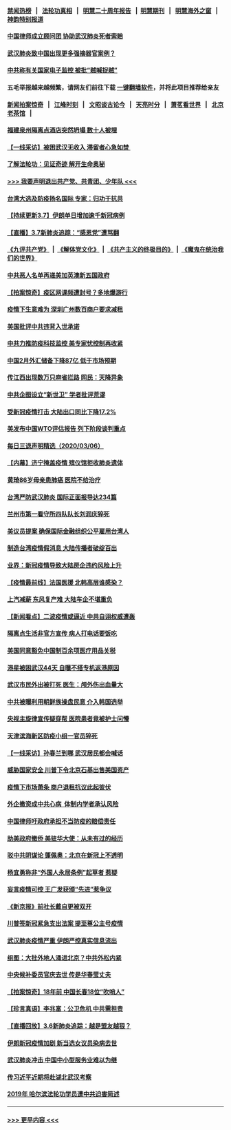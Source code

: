 #### [禁闻热榜](热点新闻.md?=0)  &nbsp;&nbsp;|&nbsp;&nbsp; [法轮功真相](https://github.com/gfw-breaker/truth/blob/master/README.md?=0) &nbsp;&nbsp;|&nbsp;&nbsp; [明慧二十周年报告](https://github.com/gfw-breaker/mh-reports/blob/master/README.md?=0) &nbsp;&nbsp;|&nbsp;&nbsp;[明慧期刊](https://github.com/gfw-breaker/mh-qikan) &nbsp;&nbsp;|&nbsp;&nbsp; [明慧海外之窗](https://github.com/gfw-breaker/mh-news/blob/master/README.md?=0) &nbsp;&nbsp;|&nbsp;&nbsp; [神韵特别报道](https://github.com/gfw-breaker/mh-news/blob/master/shenyun.md?=0)
#### [中国律师成立顾问团 协助武汉肺炎死者索赔](../pages/nsc413/n11923117.md?t=03080231) 
#### [武汉肺炎致中国出现更多强摘器官案例？](../pages/nsc413/n11923089.md?t=03080231) 
#### [中共称有关国家电子监控 被批“贼喊捉贼”](../pages/nsc413/n11922877.md?t=03080231) 
#### 五毛举报越来越频繁，请网友们前往下载 [一键翻墙软件](https://github.com/gfw-breaker/ssr-accounts)，并将此项目推荐给亲友
#### [新闻拍案惊奇](https://github.com/gfw-breaker/banned-news/blob/master/pages/link4.md) &nbsp;&nbsp;|&nbsp;&nbsp; [江峰时刻](https://github.com/gfw-breaker/banned-news/blob/master/pages/link4.md) &nbsp;&nbsp;|&nbsp;&nbsp; [文昭谈古论今](https://github.com/gfw-breaker/banned-news/blob/master/pages/link4.md) &nbsp;&nbsp;|&nbsp;&nbsp; [天亮时分](https://github.com/gfw-breaker/banned-news/blob/master/pages/link4.md) &nbsp;&nbsp;|&nbsp;&nbsp; [萧茗看世界](https://github.com/gfw-breaker/banned-news/blob/master/pages/link4.md) &nbsp;&nbsp;|&nbsp;&nbsp; [北京老茶馆](https://github.com/gfw-breaker/banned-news/blob/master/pages/link4.md) &nbsp;&nbsp;|&nbsp;&nbsp; 
#### [福建泉州隔离点酒店突然坍塌 数十人被埋](../pages/nsc413/n11922826.md?t=03080231) 
#### [【一线采访】被困武汉无收入 滞留者心急如焚 ](../pages/nsc413/n11922709.md?t=03080231) 
#### [了解法轮功：见证奇迹 解开生命奥秘](../pages/nsc413/n11922778.md?t=03080231) 
#### [>>> 我要声明退出共产党、共青团、少年队 <<<](https://github.com/begood0513/goodnews/blob/master/quit/letter.md) 
#### [台湾大选及防疫扬名国际 专家：归功于抗共](../pages/nsc413/n11921955.md?t=03080231) 
#### [【持续更新3.7】伊朗单日增加逾千新冠病例](../pages/nsc413/n11921647.md?t=03080231) 
#### [【直播】3.7新肺炎追踪：“感恩党”遭骂翻](../pages/nsc413/n11922690.md?t=03080231) 
#### [《九评共产党》](https://github.com/begood0513/9ping.md/blob/master/README.md) &nbsp;|&nbsp; [《解体党文化》](../../../../jtdwh.md/blob/master/README.md)  &nbsp;|&nbsp; [《共产主义的终极目的》](../../../../gczydzjmd.md/blob/master/README.md) &nbsp;|&nbsp; [《魔鬼在统治我们的世界》](../../../../mgztzwmdsj.md/blob/master/README.md) 
#### [中共恶人名单再递美加英澳新五国政府](../pages/nsc413/n11922727.md?t=03080231) 
#### [【拍案惊奇】疫区网课频遭封号？多地爆游行](../pages/nsc413/n11921679.md?t=03080231) 
#### [疫情下生意难为 深圳广州数百商户要求减租](../pages/nsc413/n11922392.md?t=03080231) 
#### [美国批评中共违背入世承诺](../pages/nsc413/n11922430.md?t=03080231) 
#### [中共力推防疫科技监控 美专家忧控制再收紧](../pages/nsc413/n11922329.md?t=03080231) 
#### [中国2月外汇储备下降87亿 低于市场预期](../pages/nsc413/n11922091.md?t=03080231) 
#### [传江西出现数万只麻雀拦路 网民：天降异象](../pages/nsc413/n11922160.md?t=03080231) 
#### [中共企图设立“新世卫” 学者批评荒谬](../pages/nsc413/n11921839.md?t=03080231) 
#### [受新冠疫情打击 大陆出口同比下降17.2%](../pages/nsc413/n11921736.md?t=03080231) 
#### [美发布中国WTO评估报告 列下阶段谈判重点](../pages/nsc413/n11921572.md?t=03080231) 
#### [每日三退声明精选（2020/03/06）](../pages/nsc413/n11921953.md?t=03080231) 
#### [【内幕】济宁掩盖疫情 殡仪馆拒收肺炎遗体](../pages/nsc413/n11917871.md?t=03080231) 
#### [黄琦86岁母亲患肺癌 医院不给治疗](../pages/nsc413/n11921840.md?t=03080231) 
#### [台湾严防武汉肺炎 国际正面报导达234篇](../pages/nsc413/n11921737.md?t=03080231) 
#### [兰州市第一看守所四队队长刘润庆猝死](../pages/nsc413/n11920358.md?t=03080231) 
#### [美议员提案 确保国际金融组织公平雇用台湾人](../pages/nsc413/n11921691.md?t=03080231) 
#### [制造台湾疫情假消息 大陆传播者破绽百出](../pages/nsc413/n11921050.md?t=03080231) 
#### [业界：新冠疫情导致大陆房企违约风险上升](../pages/nsc413/n11921549.md?t=03080231) 
#### [【疫情最前线】法国医援 北韩高层谁感染？](../pages/nsc413/n11920850.md?t=03080231) 
#### [上汽减薪 东风复产难 大陆车企不堪重负](../pages/nsc413/n11921202.md?t=03080231) 
#### [【新闻看点】二波疫情或逼近 中共自诩权威遭轰](../pages/nsc413/n11920942.md?t=03080231) 
#### [隔离点生活非官方宣传 病人打电话要饭吃](../pages/nsc413/n11921264.md?t=03080231) 
#### [美国同意豁免中国制百余项医疗用品关税](../pages/nsc413/n11921400.md?t=03080231) 
#### [港星被困武汉44天 自曝不搭专机返港原因](../pages/nsc413/n11920926.md?t=03080231) 
#### [武汉市民外出被打死 医生：颅外伤出血量大](../pages/nsc413/n11921303.md?t=03080231) 
#### [中共被曝利用朝鲜族操盘民意 介入韩国选举](../pages/nsc413/n11921006.md?t=03080231) 
#### [央视主旋律宣传疑穿帮 医院患者竟被护士问懵](../pages/nsc413/n11921219.md?t=03080231) 
#### [天津滨海新区防疫小组一官员猝死](../pages/nsc413/n11921205.md?t=03080231) 
#### [【一线采访】孙春兰到哪 武汉居民都会喊话](../pages/nsc413/n11920952.md?t=03080231) 
#### [威胁国家安全 川普下令北京石基出售美国资产](../pages/nsc413/n11921036.md?t=03080231) 
#### [疫情下市场萧条 商户退租抗议此起彼伏](../pages/nsc413/n11921021.md?t=03080231) 
#### [外企撤资成中共心病  体制内学者承认风险](../pages/nsc413/n11920805.md?t=03080231) 
#### [中国律师吁政府承担不当防疫的赔偿责任](../pages/nsc413/n11920309.md?t=03080231) 
#### [助美政府撤侨 美驻华大使：从未有过的经历](../pages/nsc413/n11920832.md?t=03080231) 
#### [驳中共阴谋论 蓬佩奥：北京在新冠上不透明](../pages/nsc413/n11920846.md?t=03080231) 
#### [杨宜勇称非“外国人永居条例”起草者 惹疑](../pages/nsc413/n11920792.md?t=03080231) 
#### [妄言疫情可控 王广发获颁“先进”惹争议](../pages/nsc413/n11920693.md?t=03080231) 
#### [《新京报》前社长戴自更被双开](../pages/nsc413/n11920689.md?t=03080231) 
#### [川普签新冠紧急支出法案 提至尊公主号疫情](../pages/nsc413/n11920654.md?t=03080231) 
#### [武汉肺炎疫情严重 伊朗严控真实信息流出](../pages/nsc413/n11920458.md?t=03080231) 
#### [组图：大批外地人涌进北京？中共外松内紧](../pages/nsc413/n11918025.md?t=03080231) 
#### [中央候补委员官庆去世 传是华春莹丈夫](../pages/nsc413/n11920481.md?t=03080231) 
#### [【拍案惊奇】18年前 中国长春18位“吹哨人”](../pages/nsc413/n11918988.md?t=03080231) 
#### [【珍言真语】李兆富：公卫危机 中共需担责](../pages/nsc413/n11920422.md?t=03080231) 
#### [【直播回放】3.6新肺炎追踪：越是盟友越狠？](../pages/nsc413/n11920274.md?t=03080231) 
#### [伊朗新冠疫情加剧 新当选女议员染病去世](../pages/nsc413/n11920353.md?t=03080231) 
#### [武汉肺炎冲击 中国中小型服务业难以为继](../pages/nsc413/n11920169.md?t=03080231) 
#### [传习近平近期将赴湖北武汉考察](../pages/nsc413/n11918779.md?t=03080231) 
#### [2019年 哈尔滨法轮功学员遭中共迫害简述](../pages/nsc413/n11919729.md?t=03080231) 

----
#### [ >>> 更早内容 <<< ](../indexes/nsc413-earlier.md)
